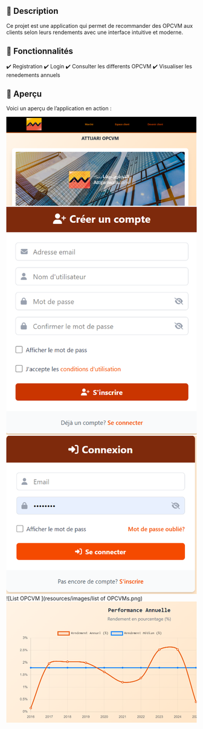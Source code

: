 ## 🌟 Description
Ce projet est une application qui permet de recommander des OPCVM aux clients selon leurs rendements avec une interface intuitive et moderne.

## 🎯 Fonctionnalités
✔️ Registration
✔️ Login
✔️ Consulter les differents OPCVM 
✔️ Visualiser les renedements annuels 

## 📸 Aperçu
Voici un aperçu de l’application en action :

![Home page ](resources/images/home.png)
![Registration page ](resources/images/registration.png)
![Login page ](resources/images/login.png)
![List OPCVM ](resources/images/list of OPCVMs.png)
![List OPCVM ](resources/images/chart.png)


